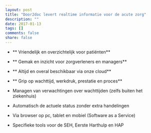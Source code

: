 ```yaml
---
layout: post
title: "Door2doc levert realtime informatie voor de acute zorg"
description: ""
date: 2017-01-13
tags: []
comments: false
share: false
---
```


* ** Vriendelijk en overzichtelijk voor patiënten**
* ** Gemak en inzicht voor zorgverleners en managers**
* ** Altijd en overal beschikbaar via onze cloud**
* ** Grip op wachttijd, werkdruk, prestatie en proces**

* Managen van verwachtingen over wachttijden (zelfs buiten het ziekenhuis)
* Automatisch de actuele status zonder extra handelingen
* Via browser op pc, tablet en mobiel (Software as a Service)
* Specifieke tools voor de SEH, Eerste Harthulp en HAP
